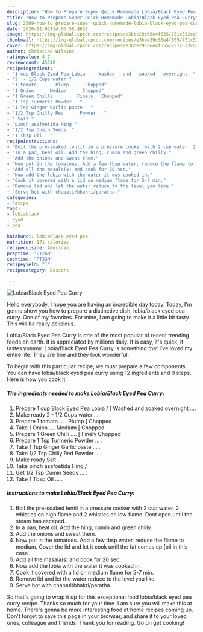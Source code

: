 ```yaml
---
description: "How to Prepare Super Quick Homemade Lobia/Black Eyed Pea Curry"
title: "How to Prepare Super Quick Homemade Lobia/Black Eyed Pea Curry"
slug: 2509-how-to-prepare-super-quick-homemade-lobia-black-eyed-pea-curry
date: 2020-11-02T14:06:58.463Z
image: https://img-global.cpcdn.com/recipes/e3bbe29c66e4f655/751x532cq70/lobiablack-eyed-pea-curry-recipe-main-photo.jpg
thumbnail: https://img-global.cpcdn.com/recipes/e3bbe29c66e4f655/751x532cq70/lobiablack-eyed-pea-curry-recipe-main-photo.jpg
cover: https://img-global.cpcdn.com/recipes/e3bbe29c66e4f655/751x532cq70/lobiablack-eyed-pea-curry-recipe-main-photo.jpg
author: Christina Wilkins
ratingvalue: 4.7
reviewcount: 45140
recipeingredient:
- "1 cup Black Eyed Pea Lobia     Washed   and   soaked   overnight  "
- "2  - 1/2 Cups water "
- "1 tomato       Plump      Chopped"
- "1 Onion      Medium      Chopped"
- "1 Green Chilli         Finely   Chopped"
- "1 Tsp Turmeric Powder   "
- "1 Tsp Ginger Garlic paste   "
- "1/2 Tsp Chilly Red      Powder   "
- " Salt "
- "pinch asafoetida Hing "
- "1/2 Tsp Cumin Seeds  "
- "1 Tbsp Oil   "
recipeinstructions:
- "Boil the pre-soaked lentil in a pressure cooker with 2 cup water. 2 whistles on high flame and 2 whistles on low flame. Dont open until the steam has escaped."
- "In a pan, heat oil. Add the hing, cumin and green chilly."
- "Add the onions and sweat them."
- "Now put in the tomatoes. Add a few tbsp water, reduce the flame to medium. Cover the lid and let it cook until the fat comes up [oil in this case."
- "Add all the masala(s) and cook for 20 sec."
- "Now add the lobia with the water it was cooked in."
- "Cook it covered with a lid on medium flame for 5-7 min."
- "Remove lid and let the water reduce to the level you like."
- "Serve hot with chapati/bhakri/paratha."
categories:
- Recipe
tags:
- lobiablack
- eyed
- pea

katakunci: lobiablack eyed pea 
nutrition: 171 calories
recipecuisine: American
preptime: "PT26M"
cooktime: "PT33M"
recipeyield: "1"
recipecategory: Dessert

---
```



![Lobia/Black Eyed Pea Curry](https://img-global.cpcdn.com/recipes/e3bbe29c66e4f655/751x532cq70/lobiablack-eyed-pea-curry-recipe-main-photo.jpg)

Hello everybody, I hope you are having an incredible day today. Today, I'm gonna show you how to prepare a distinctive dish, lobia/black eyed pea curry. One of my favorites. For mine, I am going to make it a little bit tasty. This will be really delicious.

Lobia/Black Eyed Pea Curry is one of the most popular of recent trending foods on earth. It is appreciated by millions daily. It is easy, it's quick, it tastes yummy. Lobia/Black Eyed Pea Curry is something that I've loved my entire life. They are fine and they look wonderful.




To begin with this particular recipe, we must prepare a few components. You can have lobia/black eyed pea curry using 12 ingredients and 9 steps. Here is how you cook it.

<!--inarticleads1-->

##### The ingredients needed to make Lobia/Black Eyed Pea Curry:

1. Prepare 1 cup Black Eyed Pea Lobia /   [ Washed   and   soaked   overnight  ....
1. Make ready 2  - 1/2 Cups water ....
1. Prepare 1 tomato ... .     Plump     [ Chopped
1. Take 1 Onion ....     Medium     [ Chopped
1. Prepare 1 Green Chilli ....       [ Finely   Chopped
1. Prepare 1 Tsp Turmeric Powder  ... .
1. Take 1 Tsp Ginger Garlic paste  ... .
1. Take 1/2 Tsp Chilly Red      Powder  ... .
1. Make ready  Salt .
1. Take pinch asafoetida Hing /
1. Get 1/2 Tsp Cumin Seeds ... .
1. Take 1 Tbsp Oil  ... .




<!--inarticleads2-->

##### Instructions to make Lobia/Black Eyed Pea Curry:

1. Boil the pre-soaked lentil in a pressure cooker with 2 cup water. 2 whistles on high flame and 2 whistles on low flame. Dont open until the steam has escaped.
1. In a pan, heat oil. Add the hing, cumin and green chilly.
1. Add the onions and sweat them.
1. Now put in the tomatoes. Add a few tbsp water, reduce the flame to medium. Cover the lid and let it cook until the fat comes up [oil in this case.
1. Add all the masala(s) and cook for 20 sec.
1. Now add the lobia with the water it was cooked in.
1. Cook it covered with a lid on medium flame for 5-7 min.
1. Remove lid and let the water reduce to the level you like.
1. Serve hot with chapati/bhakri/paratha.




So that's going to wrap it up for this exceptional food lobia/black eyed pea curry recipe. Thanks so much for your time. I am sure you will make this at home. There's gonna be more interesting food at home recipes coming up. Don't forget to save this page in your browser, and share it to your loved ones, colleague and friends. Thank you for reading. Go on get cooking!
